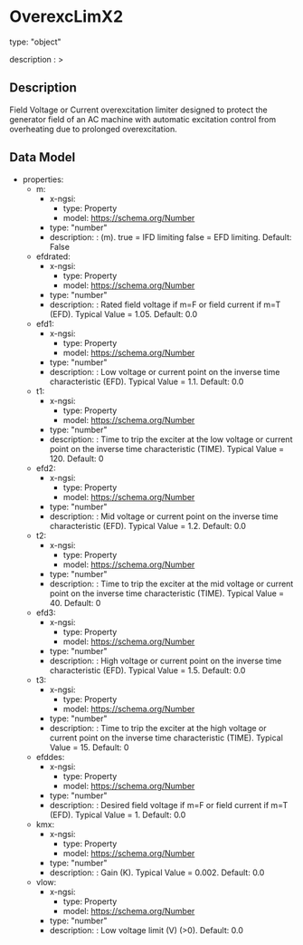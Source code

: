 # OverexcLimX2
type: "object"
description : >
## Description
Field Voltage or Current overexcitation limiter designed to protect the generator field of an AC machine with automatic excitation control from overheating due to prolonged overexcitation.

## Data Model
  - properties:
    - m:
      - x-ngsi:
        - type: Property
        - model: https://schema.org/Number
      - type: "number"
      - description: : (m). true = IFD limiting false = EFD limiting. Default: False
    - efdrated:
      - x-ngsi:
        - type: Property
        - model: https://schema.org/Number
      - type: "number"
      - description: : Rated field voltage if m=F or field current if m=T (EFD).  Typical Value = 1.05. Default: 0.0
    - efd1:
      - x-ngsi:
        - type: Property
        - model: https://schema.org/Number
      - type: "number"
      - description: : Low voltage or current point on the inverse time characteristic (EFD).  Typical Value = 1.1. Default: 0.0
    - t1:
      - x-ngsi:
        - type: Property
        - model: https://schema.org/Number
      - type: "number"
      - description: : Time to trip the exciter at the low voltage or current point on the inverse time characteristic (TIME).  Typical Value = 120. Default: 0
    - efd2:
      - x-ngsi:
        - type: Property
        - model: https://schema.org/Number
      - type: "number"
      - description: : Mid voltage or current point on the inverse time characteristic (EFD).  Typical Value = 1.2. Default: 0.0
    - t2:
      - x-ngsi:
        - type: Property
        - model: https://schema.org/Number
      - type: "number"
      - description: : Time to trip the exciter at the mid voltage or current point on the inverse time characteristic (TIME).  Typical Value = 40. Default: 0
    - efd3:
      - x-ngsi:
        - type: Property
        - model: https://schema.org/Number
      - type: "number"
      - description: : High voltage or current point on the inverse time characteristic (EFD).  Typical Value = 1.5. Default: 0.0
    - t3:
      - x-ngsi:
        - type: Property
        - model: https://schema.org/Number
      - type: "number"
      - description: : Time to trip the exciter at the high voltage or current point on the inverse time characteristic (TIME).  Typical Value = 15. Default: 0
    - efddes:
      - x-ngsi:
        - type: Property
        - model: https://schema.org/Number
      - type: "number"
      - description: : Desired field voltage if m=F or field current if m=T (EFD).  Typical Value = 1. Default: 0.0
    - kmx:
      - x-ngsi:
        - type: Property
        - model: https://schema.org/Number
      - type: "number"
      - description: : Gain (K).  Typical Value = 0.002. Default: 0.0
    - vlow:
      - x-ngsi:
        - type: Property
        - model: https://schema.org/Number
      - type: "number"
      - description: : Low voltage limit (V) (>0). Default: 0.0
